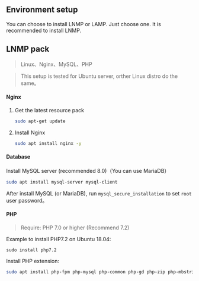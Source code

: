 Environment setup
--------

You can choose to install LNMP or LAMP. Just choose one. It is recommended to install LNMP.

## LNMP pack

> Linux、Nginx、MySQL、PHP

> This setup is tested for Ubuntu server, orther Linux distro do the same。

#### Nginx

1. Get the latest resource pack
    ```bash
    sudo apt-get update 
    ```
2. Install Nginx
    ```bash
    sudo apt install nginx -y
    ```

#### Database

Install MySQL server (recommended 8.0)（You can use MariaDB）

```bash
sudo apt install mysql-server mysql-client
```

After install MySQL (or MariaDB), run `mysql_secure_installation` to set `root` user password。

#### PHP

> Require: PHP 7.0 or higher (Recommend 7.2)

Example to install PHP7.2 on Ubuntu 18.04:
~~~
sudo install php7.2
~~~
Install PHP extension:
```bash
sudo apt install php-fpm php-mysql php-common php-gd php-zip php-mbstring php-xml
```
